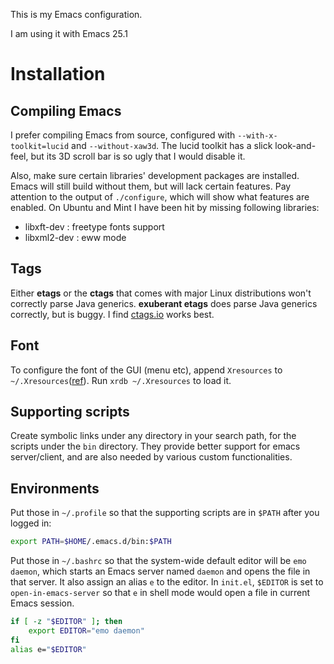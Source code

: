 This is my Emacs configuration.

I am using it with Emacs 25.1

Installation
============

Compiling Emacs
---------------

I prefer compiling Emacs from source, configured with
 `--with-x-toolkit=lucid` and `--without-xaw3d`. The lucid toolkit has
 a slick look-and-feel, but its 3D scroll bar is so ugly that I would
 disable it.

Also, make sure certain libraries' development packages are
installed. Emacs will still build without them, but will lack certain
features. Pay attention to the output of `./configure`, which will
show what features are enabled. On Ubuntu and Mint I have been hit by
missing following libraries:

 - libxft-dev : freetype fonts support
 - libxml2-dev : eww mode

Tags
----

Either **etags** or the **ctags** that comes with major Linux
distributions won't correctly parse Java generics. **exuberant etags**
does parse Java generics correctly, but is buggy. I find
[ctags.io](https://github.com/universal-ctags/ctags) works best.

Font
----

To configure the font of the GUI (menu etc), append `Xresources` to
`~/.Xresources`([ref](http://www.nongnu.org/emacsdoc-fr/manuel/lucid-resources.html)).
Run `xrdb ~/.Xresources` to load it.

Supporting scripts
------------------

Create symbolic links under any directory in your search path, for the
scripts under the `bin` directory. They provide better support for
emacs server/client, and are also needed by various custom
functionalities.

Environments
------------

Put those in `~/.profile` so that the supporting scripts are in
`$PATH` after you logged in:

```bash
export PATH=$HOME/.emacs.d/bin:$PATH
```

Put those in `~/.bashrc` so that the system-wide default editor will
be `emo daemon`, which starts an Emacs server named `daemon` and opens
the file in that server.  It also assign an alias `e` to the editor.
In `init.el`, `$EDITOR` is set to `open-in-emacs-server` so that `e`
in shell mode would open a file in current Emacs session.

```bash
if [ -z "$EDITOR" ]; then
    export EDITOR="emo daemon"
fi
alias e="$EDITOR"
```
